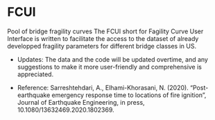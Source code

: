 # FCUI
Pool of bridge fragility curves
The FCUI short for Fagility Curve User Interface is written to facilitate the access to the dataset of already developped fragility parameters for different bridge classes in US.

- Updates:
 The data and the code will be updated overtime, and any suggestions to make it more user-friendly and comprehensive is appreciated.

- Reference:
Sarreshtehdari, A., Elhami-Khorasani, N. (2020). “Post-earthquake emergency response time to locations of fire ignition”, Journal of Earthquake Engineering, in press, 10.1080/13632469.2020.1802369.
